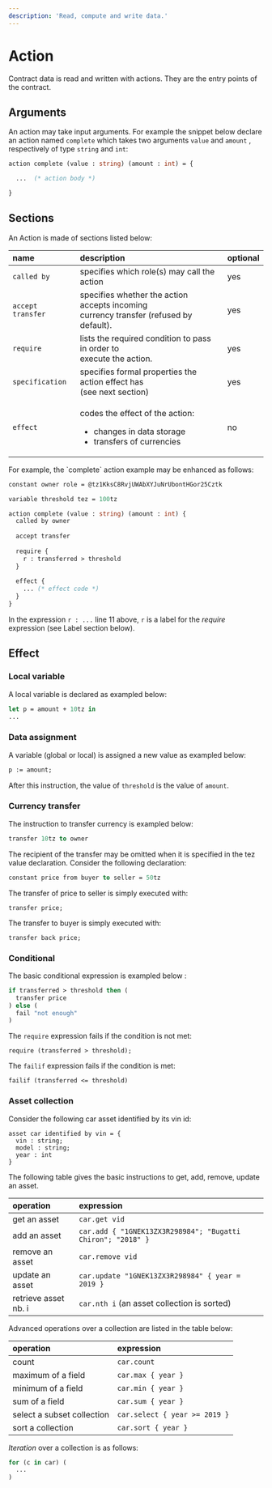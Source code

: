 ```yaml
---
description: 'Read, compute and write data.'
---
```


# Action

Contract data is read and written with actions. They are the entry points of the contract.

## Arguments

An action may take input arguments. For example the snippet below declare an action named `complete` which takes two arguments `value` and `amount` , respectively of type `string` and `int`:

```ocaml
action complete (value : string) (amount : int) = {

  ...  (* action body *)

}
```

## Sections

An Action is made of sections listed below:

<table>
  <thead>
    <tr>
      <th style="text-align:left">name</th>
      <th style="text-align:left">description</th>
      <th style="text-align:left">optional</th>
    </tr>
  </thead>
  <tbody>
    <tr>
      <td style="text-align:left"><code>called by</code>
      </td>
      <td style="text-align:left">specifies which role(s) may call the action</td>
      <td style="text-align:left">yes</td>
    </tr>
    <tr>
      <td style="text-align:left"><code>accept transfer</code>
      </td>
      <td style="text-align:left">specifies whether the action accepts incoming
        <br />currency transfer (refused by default).</td>
      <td style="text-align:left">yes</td>
    </tr>
    <tr>
      <td style="text-align:left"><code>require</code>
      </td>
      <td style="text-align:left">lists the required condition to pass in order to
        <br />execute the action.</td>
      <td style="text-align:left">yes</td>
    </tr>
    <tr>
      <td style="text-align:left"><code>specification</code>
      </td>
      <td style="text-align:left">specifies formal properties the action effect has
        <br />(see next section)</td>
      <td style="text-align:left">yes</td>
    </tr>
    <tr>
      <td style="text-align:left"><code>effect</code>
      </td>
      <td style="text-align:left">
        <p>codes the effect of the action:</p>
        <ul>
          <li>changes in data storage</li>
          <li>transfers of currencies</li>
        </ul>
      </td>
      <td style="text-align:left">no</td>
    </tr>
  </tbody>
</table>For example, the `complete` action example may be enhanced as follows:

```ocaml
constant owner role = @tz1KksC8RvjUWAbXYJuNrUbontHGor25Cztk

variable threshold tez = 100tz

action complete (value : string) (amount : int) {
  called by owner
  
  accept transfer
  
  require {
    r : transferred > threshold
  }
  
  effect {
    ... (* effect code *)
  }
}
```

In the expression `r : ...` line 11 above, `r` is a label for the _require_ expression \(see Label section below\).

## Effect

### Local variable 

A local variable is declared as exampled below:

```ocaml
let p = amount + 10tz in
...
```

### Data assignment

A variable \(global or local\) is assigned a new value as exampled below:

```ocaml
p := amount;
```

After this instruction, the value of `threshold` is the value of `amount`.

### Currency transfer

The instruction to transfer currency is exampled below:

```ocaml
transfer 10tz to owner
```

The recipient of the transfer may be omitted when it is specified in the tez value declaration. Consider the following declaration:

```ocaml
constant price from buyer to seller = 50tz
```

The transfer of price to seller is simply executed with:

```text
transfer price;
```

The transfer to buyer is simply executed with:

```text
transfer back price;
```

### Conditional

The basic conditional expression is exampled below :

```ocaml
if transferred > threshold then (
  transfer price
) else (
  fail "not enough"
)
```

The `require` expression fails if the condition is not met:

```text
require (transferred > threshold);
```

The `failif` expression fails if the condition is met:

```text
failif (transferred <= threshold)
```

### Asset collection

Consider the following car asset identified by its vin id:

```text
asset car identified by vin = {
  vin : string;
  model : string;
  year : int
}
```

The following table gives the basic instructions to get, add, remove, update an asset. 

| operation | expression |
| :--- | :--- |
| get an asset | `car.get vid` |
| add an asset | `car.add { "1GNEK13ZX3R298984"; "Bugatti Chiron"; "2018" }`  |
| remove an asset | `car.remove vid` |
| update an asset | `car.update "1GNEK13ZX3R298984" { year = 2019 }` |
| retrieve asset nb. i | `car.nth i` \(an asset collection is sorted\) |

Advanced operations over a collection are listed in the table below:

| operation | expression |
| :--- | :--- |
| count | `car.count`  |
| maximum of a field | `car.max { year }` |
| minimum of a field | `car.min { year }` |
| sum of a field | `car.sum { year }` |
| select a subset collection | `car.select { year >= 2019 }`  |
| sort a collection | `car.sort { year }` |

_Iteration_ over a collection is as follows:

```ocaml
for (c in car) (
  ...
)
```




